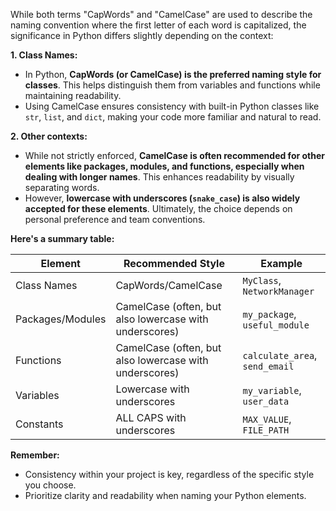 While both terms "CapWords" and "CamelCase" are used to describe the naming convention where the first letter of each word is capitalized, the significance in Python differs slightly depending on the context:

**1. Class Names:**

- In Python, **CapWords (or CamelCase) is the preferred naming style for classes**. This helps distinguish them from variables and functions while maintaining readability.
- Using CamelCase ensures consistency with built-in Python classes like `str`, `list`, and `dict`, making your code more familiar and natural to read.

**2. Other contexts:**

- While not strictly enforced, **CamelCase is often recommended for other elements like packages, modules, and functions, especially when dealing with longer names**. This enhances readability by visually separating words.
- However, **lowercase with underscores (`snake_case`) is also widely accepted for these elements**. Ultimately, the choice depends on personal preference and team conventions.

**Here's a summary table:**

| Element | Recommended Style | Example |
|---|---|---|
| Class Names | CapWords/CamelCase | `MyClass`, `NetworkManager` |
| Packages/Modules | CamelCase (often, but also lowercase with underscores) | `my_package`, `useful_module` |
| Functions | CamelCase (often, but also lowercase with underscores) | `calculate_area`, `send_email` |
| Variables | Lowercase with underscores | `my_variable`, `user_data` |
| Constants | ALL CAPS with underscores | `MAX_VALUE`, `FILE_PATH` |

**Remember:**

- Consistency within your project is key, regardless of the specific style you choose.
- Prioritize clarity and readability when naming your Python elements.

